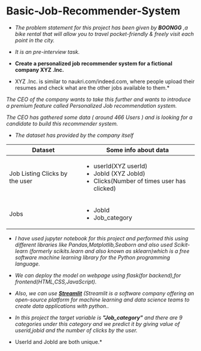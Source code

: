 # Basic-Job-Recommender-System
* *The problem statement for this project has been given by **BOONGG** ,a bike rental that will allow you to travel pocket-friendly &   freely visit each point in the city.*
* *It is an pre-interview task.*
* **Create a personalized job recommender system for a fictional company XYZ .Inc.**

* XYZ .Inc. is similar to naukri.com/indeed.com, where people upload their resumes and check what are the other jobs available to them.*

*The CEO of the company wants to take this further and wants to introduce a premium feature called
Personalized Job recommendation system.*

*The CEO has gathered some data ( around 466 Users ) and is looking for a candidate to build this recommender system.*

* *The dataset has provided by the company itself*


|Dataset                        |Some info about data                                                                                           |
|------------------------------ |---------------------------------------------------------------------------------------------------------------|
|Job Listing Clicks by the user |<ul><li>userId(XYZ userId)</li><li>JobId (XYZ JobId)</li><li>Clicks(Number of times user has clicked)</li></ul>|
| Jobs                          |<ul> <li>JobId</li> <li>Job_category</li> </ul>                                                                |      

* *I have used jupyter notebook for this project and performed this using different libraries like Pandas,Matplotlib,Seaborn and also used Scikit-learn (formerly scikits.learn and also known as sklearn)which is a free software machine learning library for the Python programming language.*
* *We can deploy the model on webpage using flask(for backend),for frontend(HTML,CSS,JavaScript).*

* *Also, we can use **[Streamlit](https://www.streamlit.io/)** (Streamlit is a software company offering an open-source platform for machine learning and data science teams to create data applications with python..*

* *In this project the target variable is **"Job_category"** and there are 9 categories under this category and we predict it by giving value of userid,jobid and 
 the number of clicks by the user.*
* UserId and JobId are both unique.* 

